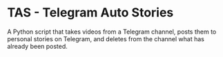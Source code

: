 # TAS - Telegram Auto Stories
A Python script that takes videos from a Telegram channel, posts them to personal stories on Telegram, and deletes from the channel what has already been posted.
